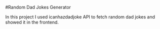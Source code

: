 #Random Dad Jokes Generator

In this project I used icanhazdadjoke API to fetch random dad jokes and
showed it in the frontend.
